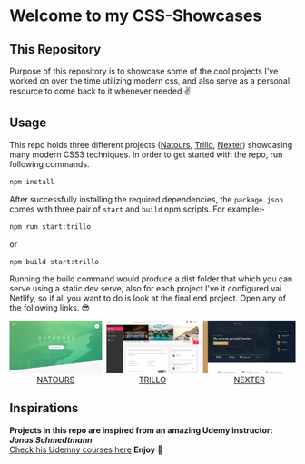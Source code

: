 # Welcome to my CSS-Showcases

## This Repository
Purpose of this repository is to showcase some of the cool projects I've worked on over the time utilizing modern css, and also serve as a personal resource to come back to it whenever needed ✌

## Usage
This repo holds three different projects ([Natours](https://github.com/jaisharx/css-showcase/tree/master/Natours), [Trillo](https://github.com/jaisharx/css-showcase/tree/master/Trillo), [Nexter](https://github.com/jaisharx/css-showcase/tree/master/Nexter)) showcasing many modern CSS3 techniques. In order to get started with the repo, run following commands.

```bash
npm install
```

After successfully installing the required dependencies, the ```package.json``` comes with three pair of ```start``` and ```build``` npm scripts. For example:-

```bash
npm run start:trillo
```
or
```bash
npm build start:trillo
```
Running the build command would produce a dist folder that which you can serve using a static dev serve, also for each project I've it configured vai Netlify, so if all you want to do is look at the final end project. Open any of the following links. 😎


<div style="display: flex">
    <div style="text-align: center; width: calc(1/3*100vw)">
        <a href="https://css-showcase-natours.netlify.app/"><img src="Natours/assets/natours.png"/></a>
        <a href="https://css-showcase-natours.netlify.app/">NATOURS</a>     
    </div>
    <div style="text-align: center; margin: 0 8px; width: calc(1/3*100vw)">
        <a href="https://css-showcase-trillo.netlify.app/"><img src="Trillo/img/trillo.png"/></a>
        <a href="https://css-showcase-trillo.netlify.app/">TRILLO</a>
    </div>
    <div style="text-align: center; width: calc(1/3*100vw)">
        <a href="https://css-showcase-nexter.netlify.app/"><img src="Nexter/img/nexter.png"/></a>
        <a href="https://css-showcase-nexter.netlify.app/">NEXTER</a>
    </div>
</div>

## Inspirations

**Projects in this repo are inspired from an amazing Udemy instructor: *Jonas Schmedtmann*** <br>
[Check his Udemny courses here](https://www.udemy.com/user/jonasschmedtmann/) **Enjoy** 🎉
